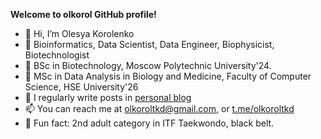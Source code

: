 **Welcome to olkorol GitHub profile!**

- 👋 Hi, I’m Olesya Korolenko
- 👀 Bioinformatics, Data Scientist, Data Engineer, Biophysicist, Biotechnologist
- 🌱 BSc in Biotechnology, Moscow Polytechnic University'24.
- 🧬 MSc in Data Analysis in Biology and Medicine, Faculty of Computer Science, HSE University'26
- 📝 I regularly write posts in [personal blog](https://t.me/olkorolenko)
- 📫 You can reach me at olkoroltkd@gmail.com, or [t.me/olkoroltkd](https://t.me/olkoroltkd)
- 🥋 Fun fact: 2nd adult category in ITF Taekwondo, black belt.



<!---
olkorol/olkorol is a ✨ special ✨ repository because its `README.md` (this file) appears on your GitHub profile.
You can click the Preview link to take a look at your changes.
--->
